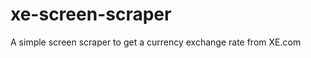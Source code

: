 xe-screen-scraper
=================

A simple screen scraper to get a currency exchange rate from XE.com
